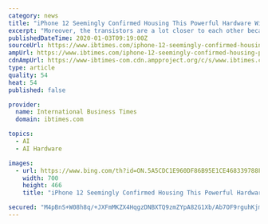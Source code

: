 ```yaml
---
category: news
title: "iPhone 12 Seemingly Confirmed Housing This Powerful Hardware With AI Integration"
excerpt: "Moreover, the transistors are a lot closer to each other because of the chip’s size. One of the many benefits of the 5nm A14 Bionic processor includes 5G and Artificial Intelligence ( AI) integration. Earlier last year, several sites reported that some of the models releasing under the iPhone 12 lineup would feature 5G support. Based on the ..."
publishedDateTime: 2020-01-03T09:19:00Z
sourceUrl: https://www.ibtimes.com/iphone-12-seemingly-confirmed-housing-powerful-hardware-ai-integration-2895732
ampUrl: https://www.ibtimes.com/iphone-12-seemingly-confirmed-housing-powerful-hardware-ai-integration-2895732?amp=1
cdnAmpUrl: https://www-ibtimes-com.cdn.ampproject.org/c/s/www.ibtimes.com/iphone-12-seemingly-confirmed-housing-powerful-hardware-ai-integration-2895732?amp=1
type: article
quality: 54
heat: 54
published: false

provider:
  name: International Business Times
  domain: ibtimes.com

topics:
  - AI
  - AI Hardware

images:
  - url: https://www.bing.com/th?id=ON.5A5CDC1E960DF86B95E1CE468339788F
    width: 700
    height: 466
    title: "iPhone 12 Seemingly Confirmed Housing This Powerful Hardware With AI Integration"

secured: "M4pBnS+W08h8q/+JXFmMKZX4HqgzDNBXTQ9zmZYpA82G1Xb/Ab7OF9rguhKjm6LnK/4lHZ7Qqy9vwiooNNA7I93Owc9JPyZ8jJqHiUO+qL/2xZapumsWNNvkQZHW2WD4ChCyf8BfxfOGzWztyjhRfc2KX8r98leRQLwZqmjGxwLfQgUszbJ6+0LBW0ZgE4UkdBZxwERq7Y5cdfLdJeGlXHRdNDeFsEkz4BlQwRFuwLHTiVF35W6DA9uOBLPTYH0WsLqLiU4DSXVAF2SVIVOW6w==;iK7VpKZ4Z6QxlyTrHg2X1g=="
---
```


